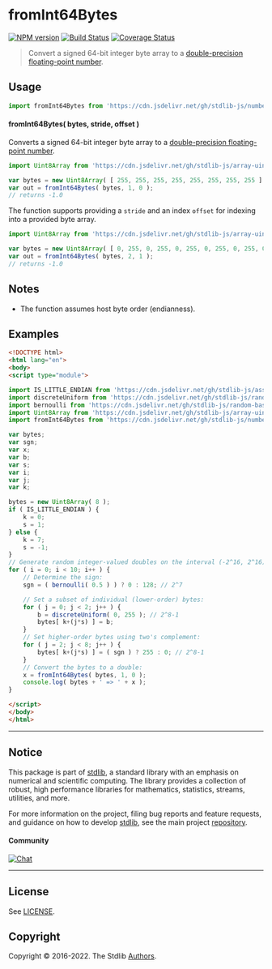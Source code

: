 <!--

@license Apache-2.0

Copyright (c) 2021 The Stdlib Authors.

Licensed under the Apache License, Version 2.0 (the "License");
you may not use this file except in compliance with the License.
You may obtain a copy of the License at

   http://www.apache.org/licenses/LICENSE-2.0

Unless required by applicable law or agreed to in writing, software
distributed under the License is distributed on an "AS IS" BASIS,
WITHOUT WARRANTIES OR CONDITIONS OF ANY KIND, either express or implied.
See the License for the specific language governing permissions and
limitations under the License.

-->

# fromInt64Bytes

[![NPM version][npm-image]][npm-url] [![Build Status][test-image]][test-url] [![Coverage Status][coverage-image]][coverage-url] <!-- [![dependencies][dependencies-image]][dependencies-url] -->

> Convert a signed 64-bit integer byte array to a [double-precision floating-point number][ieee754].



<section class="usage">

## Usage

```javascript
import fromInt64Bytes from 'https://cdn.jsdelivr.net/gh/stdlib-js/number-float64-base-from-int64-bytes@esm/index.mjs';
```

#### fromInt64Bytes( bytes, stride, offset )

Converts a signed 64-bit integer byte array to a [double-precision floating-point number][ieee754].

```javascript
import Uint8Array from 'https://cdn.jsdelivr.net/gh/stdlib-js/array-uint8@esm/index.mjs';

var bytes = new Uint8Array( [ 255, 255, 255, 255, 255, 255, 255, 255 ] );
var out = fromInt64Bytes( bytes, 1, 0 );
// returns -1.0
```

The function supports providing a `stride` and an index `offset` for indexing into a provided byte array.

<!-- eslint-disable max-len -->

```javascript
import Uint8Array from 'https://cdn.jsdelivr.net/gh/stdlib-js/array-uint8@esm/index.mjs';

var bytes = new Uint8Array( [ 0, 255, 0, 255, 0, 255, 0, 255, 0, 255, 0, 255, 0, 255, 0, 255 ] );
var out = fromInt64Bytes( bytes, 2, 1 );
// returns -1.0
```

</section>

<!-- /.usage -->

<section class="notes">

## Notes

-   The function assumes host byte order (endianness).

</section>

<!-- /.notes -->

<section class="examples">

## Examples

<!-- eslint no-undef: "error" -->

```html
<!DOCTYPE html>
<html lang="en">
<body>
<script type="module">

import IS_LITTLE_ENDIAN from 'https://cdn.jsdelivr.net/gh/stdlib-js/assert-is-little-endian@esm/index.mjs';
import discreteUniform from 'https://cdn.jsdelivr.net/gh/stdlib-js/random-base-discrete-uniform@esm/index.mjs';
import bernoulli from 'https://cdn.jsdelivr.net/gh/stdlib-js/random-base-bernoulli@esm/index.mjs';
import Uint8Array from 'https://cdn.jsdelivr.net/gh/stdlib-js/array-uint8@esm/index.mjs';
import fromInt64Bytes from 'https://cdn.jsdelivr.net/gh/stdlib-js/number-float64-base-from-int64-bytes@esm/index.mjs';

var bytes;
var sgn;
var x;
var b;
var s;
var i;
var j;
var k;

bytes = new Uint8Array( 8 );
if ( IS_LITTLE_ENDIAN ) {
    k = 0;
    s = 1;
} else {
    k = 7;
    s = -1;
}
// Generate random integer-valued doubles on the interval (-2^16, 2^16)...
for ( i = 0; i < 10; i++ ) {
    // Determine the sign:
    sgn = ( bernoulli( 0.5 ) ) ? 0 : 128; // 2^7

    // Set a subset of individual (lower-order) bytes:
    for ( j = 0; j < 2; j++ ) {
        b = discreteUniform( 0, 255 ); // 2^8-1
        bytes[ k+(j*s) ] = b;
    }
    // Set higher-order bytes using two's complement:
    for ( j = 2; j < 8; j++ ) {
        bytes[ k+(j*s) ] = ( sgn ) ? 255 : 0; // 2^8-1
    }
    // Convert the bytes to a double:
    x = fromInt64Bytes( bytes, 1, 0 );
    console.log( bytes + ' => ' + x );
}

</script>
</body>
</html>
```

</section>

<!-- /.examples -->

<!-- Section for related `stdlib` packages. Do not manually edit this section, as it is automatically populated. -->

<section class="related">

</section>

<!-- /.related -->

<!-- Section for all links. Make sure to keep an empty line after the `section` element and another before the `/section` close. -->


<section class="main-repo" >

* * *

## Notice

This package is part of [stdlib][stdlib], a standard library with an emphasis on numerical and scientific computing. The library provides a collection of robust, high performance libraries for mathematics, statistics, streams, utilities, and more.

For more information on the project, filing bug reports and feature requests, and guidance on how to develop [stdlib][stdlib], see the main project [repository][stdlib].

#### Community

[![Chat][chat-image]][chat-url]

---

## License

See [LICENSE][stdlib-license].


## Copyright

Copyright &copy; 2016-2022. The Stdlib [Authors][stdlib-authors].

</section>

<!-- /.stdlib -->

<!-- Section for all links. Make sure to keep an empty line after the `section` element and another before the `/section` close. -->

<section class="links">

[npm-image]: http://img.shields.io/npm/v/@stdlib/number-float64-base-from-int64-bytes.svg
[npm-url]: https://npmjs.org/package/@stdlib/number-float64-base-from-int64-bytes

[test-image]: https://github.com/stdlib-js/number-float64-base-from-int64-bytes/actions/workflows/test.yml/badge.svg?branch=main
[test-url]: https://github.com/stdlib-js/number-float64-base-from-int64-bytes/actions/workflows/test.yml?query=branch:main

[coverage-image]: https://img.shields.io/codecov/c/github/stdlib-js/number-float64-base-from-int64-bytes/main.svg
[coverage-url]: https://codecov.io/github/stdlib-js/number-float64-base-from-int64-bytes?branch=main

<!--

[dependencies-image]: https://img.shields.io/david/stdlib-js/number-float64-base-from-int64-bytes.svg
[dependencies-url]: https://david-dm.org/stdlib-js/number-float64-base-from-int64-bytes/main

-->

[chat-image]: https://img.shields.io/gitter/room/stdlib-js/stdlib.svg
[chat-url]: https://gitter.im/stdlib-js/stdlib/

[stdlib]: https://github.com/stdlib-js/stdlib

[stdlib-authors]: https://github.com/stdlib-js/stdlib/graphs/contributors

[umd]: https://github.com/umdjs/umd
[es-module]: https://developer.mozilla.org/en-US/docs/Web/JavaScript/Guide/Modules

[deno-url]: https://github.com/stdlib-js/number-float64-base-from-int64-bytes/tree/deno
[umd-url]: https://github.com/stdlib-js/number-float64-base-from-int64-bytes/tree/umd
[esm-url]: https://github.com/stdlib-js/number-float64-base-from-int64-bytes/tree/esm
[branches-url]: https://github.com/stdlib-js/number-float64-base-from-int64-bytes/blob/main/branches.md

[stdlib-license]: https://raw.githubusercontent.com/stdlib-js/number-float64-base-from-int64-bytes/main/LICENSE

[ieee754]: https://en.wikipedia.org/wiki/IEEE_754-1985

</section>

<!-- /.links -->
